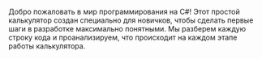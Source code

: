 Добро пожаловать в мир программирования на C#! Этот простой калькулятор создан специально для новичков, чтобы сделать первые шаги в разработке максимально понятными. Мы разберем каждую строку кода и проанализируем, что происходит на каждом этапе работы калькулятора.
